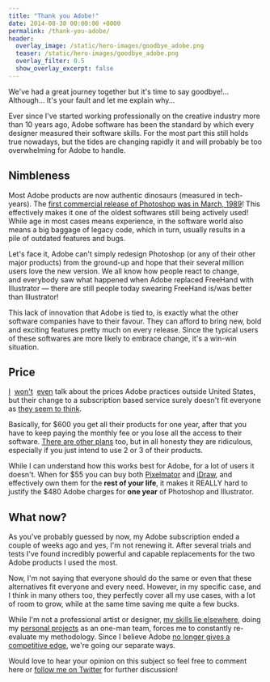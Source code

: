 ```yaml
---
title: "Thank you Adobe!"
date: 2014-08-30 00:00:00 +0000
permalink: /thank-you-adobe/
header:
  overlay_image: /static/hero-images/goodbye_adobe.png
  teaser: /static/hero-images/goodbye_adobe.png
  overlay_filter: 0.5
  show_overlay_excerpt: false
---
```

We've had a great journey together but it's time to say goodbye!... Although... It's your fault and let me explain why...

Ever since I've started working professionally on the creative industry more than 10 years ago, Adobe software has been the standard by which every designer measured their software skills. For the most part this still holds true nowadays, but the tides are changing rapidly it and will probably be too overwhelming for Adobe to handle.

## Nimbleness

Most Adobe products are now authentic dinosaurs (measured in tech-years). The <a href="http://en.wikipedia.org/wiki/Adobe_Photoshop_version_history" target="_blank">first commercial release of Photoshop was in March, 1989</a>! This effectively makes it one of the oldest softwares still being actively used! While age in most cases means experience, in the software world also means a big baggage of legacy code, which in turn, usually results in a pile of outdated features and bugs.

Let's face it, Adobe can't simply redesign Photoshop (or any of their other major products) from the ground-up and hope that their several million users love the new version. We all know how people react to change, and everybody saw what happened when Adobe replaced FreeHand with Illustrator — there are still people today swearing FreeHand is/was better than Illustrator!

This lack of innovation that Adobe is tied to, is exactly what the other software companies have to their favour. They can afford to bring new, bold and exciting features pretty much on every release. Since the typical users of these softwares are more likely to embrace change, it's a win-win situation.

## Price

<span style="text-decoration: underline;"><a href="https://twitter.com/lpfonseca/status/502766044323520512" target="_blank">I</a></span>  <span style="text-decoration: underline;"><a href="https://www.youtube.com/watch?v=78yigV0GYGQ" target="_blank">won't</a></span>  <span style="text-decoration: underline;"><a href="https://forums.adobe.com/message/4404665" target="_blank">even</a></span> talk about the prices Adobe practices outside United States, but their change to a subscription based service surely doesn't fit everyone as <a href="http://www.fastcodesign.com/1672530/adobe-5-reasons-we-killed-the-creative-suite" target="_blank">they seem to think</a>.

Basically, for $600 you get all their products for one year, after that you have to keep paying the monthly fee or you lose all the access to their software. <a href="https://creative.adobe.com/plans" target="_blank">There are other plans</a> too, but in all honesty they are ridiculous, especially if you just intend to use 2 or 3 of their products.

While I can understand how this works best for Adobe, for a lot of users it doesn't. When for $55 you can buy both <a href="https://itunes.apple.com/us/app/pixelmator/id407963104?mt=12&ign-mpt=uo%3D4" target="_blank">Pixelmator</a> and <a href="https://itunes.apple.com/us/app/idraw/id404705039?mt=12&ign-mpt=uo%3D4" target="_blank">iDraw</a>, and effectively own them for the **rest of your life**, it makes it REALLY hard to justify the $480 Adobe charges for **one year** of Photoshop and Illustrator.

## What now?

As you've probably guessed by now, my Adobe subscription ended a couple of weeks ago and yes, I'm not renewing it. After several trials and tests I've found incredibly powerful and capable replacements for the two Adobe products I used the most.

Now, I'm not saying that everyone should do the same or even that these alternatives fit everyone and every need. However, in my specific case, and I think in many others too, they perfectly cover all my use cases, with a lot of room to grow, while at the same time saving me quite a few bucks.

While I'm not a professional artist or designer, [my skills lie elsewhere](/about/), doing my [personal projects](/project-cuba/) as an one-man team, forces me to constantly re-evaluate my methodology. Since I believe Adobe <a href="http://www.smashingmagazine.com/2013/04/22/repurposing-photoshop/" target="_blank">no longer gives a competitive edge</a>, we're going our separate ways.

Would love to hear your opinion on this subject so feel free to comment here or <a href="https://twitter.com/lpfonseca" target="_blank">follow me on Twitter</a> for further discussion!